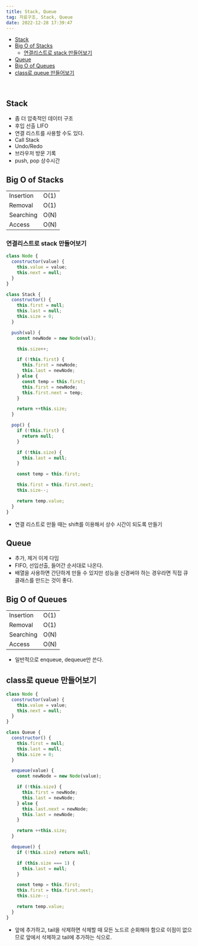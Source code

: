 ```yaml
---
title: Stack, Queue
tag: 자료구조, Stack, Queue
date: 2022-12-28 17:39:47
---
```


- [Stack](#stack)
- [Big O of Stacks](#big-o-of-stacks)
  - [연결리스트로 stack 만들어보기](#연결리스트로-stack-만들어보기)
- [Queue](#queue)
- [Big O of Queues](#big-o-of-queues)
- [class로 queue 만들어보기](#class로-queue-만들어보기)

<br />

## Stack

- 좀 더 압축적인 데이터 구조
- 후입 선출 LIFO
- 연결 리스트를 사용할 수도 있다.
- Call Stack
- Undo/Redo
- 브라우저 방문 기록
- push, pop 상수시간

## Big O of Stacks

|           |      |
| --------- | ---- |
| Insertion | O(1) |
| Removal   | O(1) |
| Searching | O(N) |
| Access    | O(N) |

### 연결리스트로 stack 만들어보기

```js
class Node {
  constructor(value) {
    this.value = value;
    this.next = null;
  }
}

class Stack {
  constructor() {
    this.first = null;
    this.last = null;
    this.size = 0;
  }

  push(val) {
    const newNode = new Node(val);

    this.size++;

    if (!this.first) {
      this.first = newNode;
      this.last = newNode;
    } else {
      const temp = this.first;
      this.first = newNode;
      this.first.next = temp;
    }

    return ++this.size;
  }

  pop() {
    if (!this.first) {
      return null;
    }

    if (!this.size) {
      this.last = null;
    }

    const temp = this.first;

    this.first = this.first.next;
    this.size--;

    return temp.value;
  }
}
```

- 연결 리스트로 만들 때는 shift를 이용해서 상수 시간이 되도록 만들기

## Queue

- 추가, 제거 이게 다임
- FIFO, 선입선출, 들어간 순서대로 나온다.
- 배열을 사용하면 간단하게 만들 수 있지만 성능을 신경써야 하는 경우라면 직접 큐 클래스를 만드는 것이 좋다.

## Big O of Queues

|           |      |
| --------- | ---- |
| Insertion | O(1) |
| Removal   | O(1) |
| Searching | O(N) |
| Access    | O(N) |

- 일반적으로 enqueue, dequeue만 쓴다.

## class로 queue 만들어보기

```js
class Node {
  constructor(value) {
    this.value = value;
    this.next = null;
  }
}

class Queue {
  constructor() {
    this.first = null;
    this.last = null;
    this.size = 0;
  }

  enqueue(value) {
    const newNode = new Node(value);

    if (!this.size) {
      this.first = newNode;
      this.last = newNode;
    } else {
      this.last.next = newNode;
      this.last = newNode;
    }

    return ++this.size;
  }

  dequeue() {
    if (!this.size) return null;

    if (this.size === 1) {
      this.last = null;
    }

    const temp = this.first;
    this.first = this.first.next;
    this.size--;

    return temp.value;
  }
}
```

- 앞에 추가하고, tail을 삭제하면 삭제할 때 모든 노드르 순회해야 함으로 이점이 없으므로 앞에서 삭제하고 tail에 추가하는 식으로.
